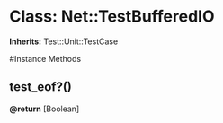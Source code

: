 # Class: Net::TestBufferedIO
**Inherits:** Test::Unit::TestCase
    




#Instance Methods
## test_eof?() [](#method-i-test_eof?)

**@return** [Boolean] 

